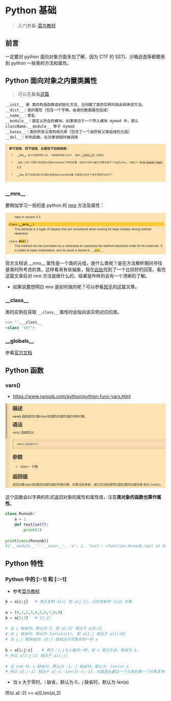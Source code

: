 # Python 基础

> 入门参看-[菜鸟教程](https://www.runoob.com/python/python-tutorial.html)

## 前言

一定要对 python 面向对象方面多加了解，因为 CTF 的 SSTI、沙箱逃逸等都要用到 python 一些类的方法和属性。

## Python 面向对象之内置类属性

> 可以先看看[这篇](https://segmentfault.com/a/1190000042311727)

```
__init__ 是 类的构造函数或初始化方法，当创建了类的实例时就会调用该方法。
__dict__：类的属性（包含一个字典，由类的数据属性组成）
__name__：类名
__module__：类定义所在的模块。如果类位于一个导入模块 mymod 中，那么 className.__module__ 等于 mymod
__bases__：类的所有父类构成元素（包含了一个由所有父类组成的元组）
__del__：析构函数，在对象销毁时被调用
```

![image-20230505115422656](picture/image-20230505115422656.png)

### \_\_mro\_\_

要稍加学习一些的是 python 的 [mro](https://docs.python.org/3/library/stdtypes.html?highlight=mro#class.__mro__) 方法及属性：

![image-20230505115455522](picture/image-20230505115455522.png)

官方文档说 \_\_mro\_\_ 属性是一个类的元组，是什么类呢？是在方法解析期间寻找基类时所考虑的类。这样看来有些抽象，我在[此处](https://cloud.tencent.com/developer/article/1741952)找到了一个比较好的回答。看完这篇文章后对 mro 方法是做什么的、结果是咋样的会有一个清晰的了解。

- 如果说要想明白 mro 是如何做的呢？可以参看[知乎](https://www.zhihu.com/tardis/zm/art/416584599?source_id=1003)的这篇文章。

### \_\_class\_\_

类的实例在获取 `__class__` 属性时会指向该实例对应的类。

```python
>>> ''.__class__
<class 'str'>
```

### \_\_globals\_\_

参看[官方文档](https://docs.python.org/3/reference/datamodel.html?highlight=__globals__)

## Python 函数

### vars()

- https://www.runoob.com/python/python-func-vars.html

![image-20230508162827640](picture/image-20230508162827640.png)

这个函数会以字典的形式返回对象的属性和属性值，注意**类对象的函数也算作属性**。

```python
class Runoob:
    a = 1
    def test(self):
        print(1)

print(vars(Runoob))
#{'__module__': '__main__', 'a': 1, 'test': <function Runoob.test at 0x000001DF676D68C0>, '__dict__': <attribute '__dict__' of 'Runoob' objects>, '__weakref__': <attribute '__weakref__' of 'Runoob' objects>, '__doc__': None}
```



## Python 特性

### Python 中的 [:-1] 和 [::-1]

- 参考[菜鸟教程](https://www.runoob.com/note/51257)

```python
b = a[i:j]   # 表示复制 a[i] 到 a[j-1]，以生成新的 list 对象

a = [0,1,2,3,4,5,6,7,8,9]
b = a[1:3]   # [1,2]

# 当 i 缺省时，默认为 0，即 a[:3] 相当于 a[0:3]
# 当 j 缺省时，默认为 len(alist), 即 a[1:] 相当于 a[1:10]
# 当 i,j 都缺省时，a[:] 就相当于完整复制一份 a

b = a[i:j:s]    # 表示：i,j与上面的一样，但 s 表示步进，缺省为 1.
# 所以 a[i:j:1] 相当于 a[i:j]

# 当 s<0 时，i 缺省时，默认为 -1. j 缺省时，默认为 -len(a)-1
# 所以 a[::-1] 相当于 a[-1:-len(a)-1:-1]，也就是从最后一个元素到第一个元素复制一遍，即倒序。
```

- 当 s 大于零时，i 缺省，默认为 0，j 缺省时，默认为 len(a)

所以 a[::2] == a[0,len(a),2]







